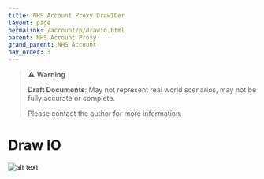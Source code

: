 ```yaml
---
title: NHS Account Proxy DrawIOer
layout: page
permalink: /account/p/drawio.html
parent: NHS Account Proxy
grand_parent: NHS Account
nav_order: 3
---
```


> ⚠️ **Warning**
>  
> **Draft Documents**: May not represent real world scenarios, may not be fully accurate or complete.
>
> Please contact the author for more information.
> 

# Draw IO

![alt text](/nhs-account/nhs-proxy/nhs-proxy.svg)